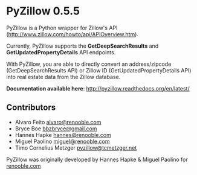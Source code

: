 PyZillow 0.5.5
==================

PyZillow is a Python wrapper for Zillow's API (http://www.zillow.com/howto/api/APIOverview.htm).

Currently, PyZillow supports the **GetDeepSearchResults** and **GetUpdatedPropertyDetails** API endpoints.

With PyZillow, you are able to directly convert an address/zipcode (GetDeepSearchResults API) or Zillow ID (GetUpdatedPropertyDetails API) into real estate data from the Zillow database.

**Documentation available here**: http://pyzillow.readthedocs.org/en/latest/

Contributors
------------

* Alvaro Feito <alvaro@renooble.com>
* Bryce Boe <bbzbryce@gmail.com>
* Hannes Hapke <hannes@renooble.com>
* Miguel Paolino <miguel@renooble.com>
* Timo Cornelius Metzger <pyzillow@tcmetzger.net>

PyZillow was originally developed by Hannes Hapke & Miguel Paolino for [renooble.com](http://www.renooble.com)
